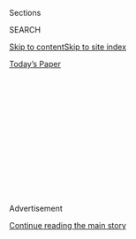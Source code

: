 <div id="app">

<div>

<div>

<div>

<div class="NYTAppHideMasthead css-1q2w90k e1suatyy0">

<div class="section css-ui9rw0 e1suatyy2">

<div class="css-eph4ug er09x8g0">

<div class="css-6n7j50">

</div>

<span class="css-1dv1kvn">Sections</span>

<div class="css-10488qs">

<span class="css-1dv1kvn">SEARCH</span>

</div>

[Skip to content](#site-content)[Skip to site
index](#site-index)

</div>

<div class="css-10698na e1huz5gh0">

</div>

</div>

<div id="masthead-bar-one" class="section hasLinks css-15hmgas e1csuq9d3">

<div class="css-uqyvli e1csuq9d0">

</div>

<div class="css-1uqjmks e1csuq9d1">

</div>

<div class="css-9e9ivx">

[](https://myaccount.nytimes3xbfgragh.onion/auth/login?response_type=cookie&client_id=vi)

</div>

<div class="css-1bvtpon e1csuq9d2">

[Today’s
Paper](https://www.nytimes3xbfgragh.onion/section/todayspaper)

</div>

</div>

</div>

</div>

<div data-aria-hidden="false">

<div id="site-content" data-role="main">

<div>

<div class="css-1aor85t" style="opacity:0.000000001;z-index:-1;visibility:hidden">

<div class="css-1hqnpie">

<div class="css-epjblv">

<span class="css-z6pdnw">Letter of Recommendation: ‘Honesty Is Still in
Style’</span>

</div>

<div class="css-k008qs">

<div class="css-1iwv8en">

<span class="css-18z7m18"></span>

<div>

<div>

</div>

</div>

</div>

<span class="css-1n6z4y">https://nyti.ms/2TLLII3</span>

<div class="css-1705lsu">

<div class="css-4xjgmj">

<div class="css-4skfbu" data-role="toolbar" data-aria-label="Social Media Share buttons, Save button, and Comments Panel with current comment count" data-testid="share-tools">

  - 
  - 
  - 
  - 
    
    <div class="css-6n7j50">
    
    </div>

  - 

</div>

</div>

</div>

</div>

</div>

</div>

<div class="css-13pd83m">

</div>

<div id="top-wrapper" class="css-1sy8kpn">

<div id="top-slug" class="css-l9onyx">

Advertisement

</div>

[Continue reading the main
story](#after-top)

<div class="ad top-wrapper" style="text-align:center;height:100%;display:block;min-height:250px">

<div id="top" class="place-ad" data-position="top" data-size-key="top">

</div>

</div>

<div id="after-top">

</div>

</div>

<div id="sponsor-wrapper" class="css-1hyfx7x">

<div id="sponsor-slug" class="css-19vbshk">

Supported by

</div>

[Continue reading the main
story](#after-sponsor)

<div id="sponsor" class="ad sponsor-wrapper" style="text-align:center;height:100%;display:block">

</div>

<div id="after-sponsor">

</div>

</div>

[Letter of
Recommendation](/column/letter-of-recommendation "Letter of Recommendation")

<div class="css-1vkm6nb ehdk2mb0">

# Letter of Recommendation: ‘Honesty Is Still in Style’

</div>

<div class="css-79elbk" data-testid="photoviewer-wrapper">

<div class="css-z3e15g" data-testid="photoviewer-wrapper-hidden">

</div>

<div class="css-1a48zt4 ehw59r15" data-testid="photoviewer-children">

![<span class="css-ach9cc e1z0qqy90" itemprop="copyrightHolder"><span class="css-1ly73wi e1tej78p0">Credit...</span><span><span>Illustration
by Oscar
Grønner</span></span></span>](https://static01.graylady3jvrrxbe.onion/images/2019/03/11/magazine/0324Mag-LOR-1/0324Mag-LOR-1-articleLarge.jpg?quality=75&auto=webp&disable=upscale)

</div>

</div>

<div class="css-xt80pu e12qa4dv0">

<div class="css-18e8msd">

<div class="css-vp77d3 epjyd6m0">

<div class="css-1baulvz">

By <span class="css-1baulvz last-byline" itemprop="name">Lauren
Viera</span>

</div>

</div>

  - March 19,
    2019

  - 
    
    <div class="css-4xjgmj">
    
    <div class="css-d8bdto" data-role="toolbar" data-aria-label="Social Media Share buttons, Save button, and Comments Panel with current comment count" data-testid="share-tools">
    
      - 
      - 
      - 
      - 
        
        <div class="css-6n7j50">
        
        </div>
    
      - 
    
    </div>
    
    </div>

</div>

</div>

<div class="section meteredContent css-1r7ky0e" name="articleBody" itemprop="articleBody">

<div class="css-1fanzo5 StoryBodyCompanionColumn">

<div class="css-53u6y8">

I can’t remember when I first noticed the sign. It must have been
sometime in my mid-20s, after I moved to Logan Square in Chicago,
sinking my life’s savings into a fixer-upper Victorian — a consolation
prize after a major breakup. I would pass it when I cut through Humboldt
Park, driving to and from the bars where I’d hope to meet a rebound, or
speeding to work on rainy days. It didn’t loom large on those drives,
exactly, but it was big enough to politely clear its throat and announce
its presence, at once a warning, a reminder and an adage: “Honesty is
Still in Style.”

The sign was hand-painted, nailed to the side of a currency-exchange
building on the edge of the park. Its letters were hokey: bright red,
outlined in black, their kerning nonsensical. The words clung
self-consciously to a couple of whitewashed plywood boards, each
claiming its own line so that the dot of one line’s i stuck to the
bottom of another line’s n. The top lines read as if the painter was
tight on space, forced to cram letters together to make it all fit. But
toward the bottom, everything relaxed. The last word, Style, kind of
floated, confidently taking up more space than it needed. Even its y
hung low, breaking the sign’s
border.

</div>

</div>

<div style="max-width:100%;margin:0 auto">

<div class="css-17dprlf" data-id="100000006410460" data-slug="24mag-lor-pullquote1" style="max-width:600px">

</div>

</div>

<div class="css-1fanzo5 StoryBodyCompanionColumn">

<div class="css-53u6y8">

The more often I passed the sign, the more I thought about it. For
better or worse, “Honesty is still in style” became my motto. In those
years, I was hellbent on finding a partner to share that ramshackle
Victorian with me, to fill its rooms with the life I thought I’d bought
with my nest egg (plus a pair of pre-Great Recession mortgages). I’d
meet someone; I’d be honest with them about what I thought I wanted; it
would end. When, eventually, I met my future husband on a blind date a
couple of blocks from the sign, honesty had cemented itself as a guiding
principle in my life. By then I was turning 30, the age at which OB-GYNs
begin to measure their responses to single female patients who express a
desire to possibly want kids someday. So on our third date, I was
honest: I told him I wasn’t interested in dating anyone who didn’t want
to ultimately marry and potentially have a baby. He concurred, we
high-fived and have been together ever since.

</div>

</div>

<div class="css-1fanzo5 StoryBodyCompanionColumn">

<div class="css-53u6y8">

For whatever reason — the conviction of its message, its lovably
rudimentary design — that sign wove its way into my personal life, and
the lives of everyone I’ve encountered who remembers it, too. It’s not
nostalgia. It’s because the sign addressed a basic principle we seldom
talk about: this idea that humans are expected to communicate truthfully
with one another — and that said connection is not only desirable, it’s
also stylish, a trend of an emotional ideal. It’s the word Still, I
think, that lends the phrase its power — the idea that no matter how
life evolves, certain standards remain paramount. In hindsight, every
relationship I’ve pursued, every opportunity I’ve seized in the years
since I first saw it, has been heavy with honesty, sometimes to a fault.
Over a decade ago, real honesty laid the groundwork with my husband, and
I believe that same brutal frankness is what ultimately saved our
marriage when it waned. In conversations with my daughter, I emphasize
the value of being honest about how you feel, even though she’s too
young to really get it. As I’m settling into life as a 40-year-old, I’ve
been making a point to be more honest with myself about everything, from
how many hours I work to how much sugar I consume, which has led to a
heightened self-awareness typically reserved for regulars at Esalen.

Eventually we moved out of the Victorian, and I didn’t see the sign as
much. So last summer on a jog through the park, I tried to make it my
destination, but when I arrived at that familiar corner, the sign was
gone. It had come down with very little fanfare, and I was inexplicably
heartbroken. I started digging around in hopes of learning its
whereabouts, and found an Australian artist who, after a Chicago
sabbatical, produced a zine named for the sign. I talked to a local sign
painter who paid homage with a synonymous silk banner, hand-lettered in
a masonic-regalia style. Instagram led me to a local writer-illustrator
who had started a replica at some point. I stopped by a neighboring taco
shop and, as if investigating a missing person, flashed a grainy Google
Images photo to the owner, who offered a quiet reply from across the
counter: “Yes, of course I remember it,” he smiled. “It means
everything.” Finally, a few days later, I found Maria — the woman who
originally curated the sign.

For 15 years, Maria and Jay Feldman owned the currency-exchange building
to which the sign was tacked, overlooking a small gravel parking lot. An
optimistic Maria had it installed to thwart off bad energy. And it
worked — until it didn’t. In 2015, a fraudulent check forced the
Feldmans to declare bankruptcy, causing them to lose everything: two
homes, five businesses, their cars, their credit. Jay, meanwhile, had
fallen victim to opiates. He had an affair. Divorce was discussed. When
it came time to decide whether the couple would stay together or split,
the sign became scripture. “What had started off as an existential
question for the crooks,” Maria told me, “had weaved itself into our
personal lives.” They’re still married.

</div>

</div>

</div>

<div>

</div>

<div>

</div>

<div>

</div>

<div>

<div id="bottom-wrapper" class="css-1ede5it">

<div id="bottom-slug" class="css-l9onyx">

Advertisement

</div>

[Continue reading the main
story](#after-bottom)

<div id="bottom" class="ad bottom-wrapper" style="text-align:center;height:100%;display:block;min-height:90px">

</div>

<div id="after-bottom">

</div>

</div>

</div>

</div>

</div>

## Site Index

<div>

</div>

## Site Information Navigation

  - [© <span>2020</span> <span>The New York Times
    Company</span>](https://help.nytimes3xbfgragh.onion/hc/en-us/articles/115014792127-Copyright-notice)

<!-- end list -->

  - [NYTCo](https://www.nytco.com/)
  - [Contact
    Us](https://help.nytimes3xbfgragh.onion/hc/en-us/articles/115015385887-Contact-Us)
  - [Work with us](https://www.nytco.com/careers/)
  - [Advertise](https://nytmediakit.com/)
  - [T Brand Studio](http://www.tbrandstudio.com/)
  - [Your Ad
    Choices](https://www.nytimes3xbfgragh.onion/privacy/cookie-policy#how-do-i-manage-trackers)
  - [Privacy](https://www.nytimes3xbfgragh.onion/privacy)
  - [Terms of
    Service](https://help.nytimes3xbfgragh.onion/hc/en-us/articles/115014893428-Terms-of-service)
  - [Terms of
    Sale](https://help.nytimes3xbfgragh.onion/hc/en-us/articles/115014893968-Terms-of-sale)
  - [Site
    Map](https://spiderbites.nytimes3xbfgragh.onion)
  - [Help](https://help.nytimes3xbfgragh.onion/hc/en-us)
  - [Subscriptions](https://www.nytimes3xbfgragh.onion/subscription?campaignId=37WXW)

</div>

</div>

</div>

</div>
